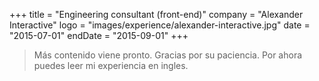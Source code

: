 +++
title = "Engineering consultant (front-end)"
company = "Alexander Interactive"
logo = "images/experience/alexander-interactive.jpg"
date = "2015-07-01"
endDate = "2015-09-01"
+++

> Más contenido viene pronto. Gracias por su paciencia. Por ahora puedes leer mi
> experiencia en ingles.
